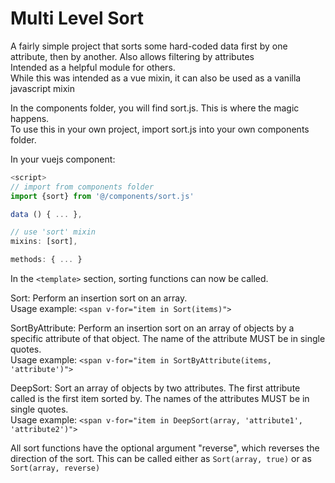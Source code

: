 # Multi Level Sort

A fairly simple project that sorts some hard-coded data first by one attribute, then by another. Also allows filtering by attributes  
Intended as a helpful module for others.  
While this was intended as a vue mixin, it can also be used as a vanilla javascript mixin

In the components folder, you will find sort.js. This is where the magic happens.  
To use this in your own project, import sort.js into your own components folder.  

In your vuejs component:
```javascript
<script>
// import from components folder
import {sort} from '@/components/sort.js'

data () { ... },

// use 'sort' mixin
mixins: [sort],

methods: { ... }

```

In the `<template>` section, sorting functions can now be called.  

Sort: Perform an insertion sort on an array.  
Usage example: `<span v-for="item in Sort(items)">`

SortByAttribute: Perform an insertion sort on an array of objects by a specific attribute of that object. The name of the attribute MUST be in single quotes.  
Usage example: `<span v-for="item in SortByAttribute(items, 'attribute')">`

DeepSort: Sort an array of objects by two attributes. The first attribute called is the first item sorted by. The names of the attributes MUST be in single quotes.  
Usage example: `<span v-for="item in DeepSort(array, 'attribute1', 'attribute2')">`

All sort functions have the optional argument "reverse", which reverses the direction of the sort. This can be called either as `Sort(array, true)` or as `Sort(array, reverse)`